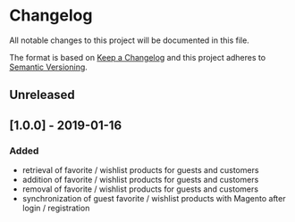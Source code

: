 # Changelog

All notable changes to this project will be documented in this file.

The format is based on [Keep a Changelog](http://keepachangelog.com/) and this project adheres to [Semantic Versioning](http://semver.org/).

## Unreleased

## [1.0.0] - 2019-01-16
### Added
- retrieval of favorite / wishlist products for guests and customers
- addition of favorite / wishlist products for guests and customers
- removal of favorite / wishlist products for guests and customers
- synchronization of guest favorite / wishlist products with Magento after login / registration 

[Unreleased]: https://github.com/shopgate/ext-magento-favorites/compare/1.0.0...HEAD
